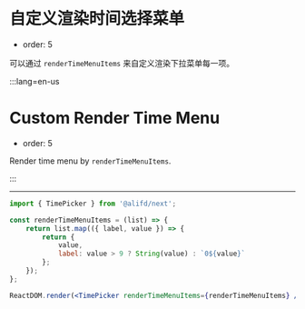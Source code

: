 # 自定义渲染时间选择菜单

- order: 5

可以通过 `renderTimeMenuItems` 来自定义渲染下拉菜单每一项。

:::lang=en-us
# Custom Render Time Menu

- order: 5

Render time menu by `renderTimeMenuItems`.

:::

---

````jsx
import { TimePicker } from '@alifd/next';

const renderTimeMenuItems = (list) => {
    return list.map(({ label, value }) => {
        return {
            value,
            label: value > 9 ? String(value) : `0${value}`
        };
    });
};

ReactDOM.render(<TimePicker renderTimeMenuItems={renderTimeMenuItems} />, mountNode);
````
